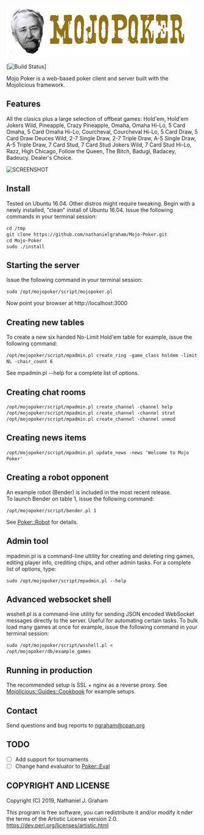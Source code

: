 ![Mojo Poker Logo](/mojopoker-0.9.10/public/img/logo.png)

[![Build Status](https://api.travis-ci.org/nathanielgraham/Mojo-Poker.svg?branch=master)]

Mojo Poker is a web-based poker client and server built with the Mojolicious framework.

## Features
All the clasics plus a large selection of offbeat games: 
Hold'em, Hold'em Jokers Wild, Pineapple, Crazy Pineapple, Omaha, Omaha Hi-Lo, 5 Card Omaha, 5 Card Omaha Hi-Lo, Courcheval, Courcheval Hi-Lo, 5 Card Draw, 5 Card Draw Deuces Wild, 2-7 Single Draw, 2-7 Triple Draw, A-5 Single Draw, A-5 Triple Draw, 7 Card Stud, 7 Card Stud Jokers Wild, 7 Card Stud Hi-Lo, Razz, High Chicago, Follow the Queen, The Bitch, Badugi, Badacey, Badeucy. Dealer's Choice.

![SCREENSHOT](https://github.com/mojopoker/Mojo-Poker/blob/master/SCREENSHOT.png)

## Install
Tested on Ubuntu 16.04. Other distros might require tweaking.
Begin with a newly installed, "clean" install of Ubuntu 16.04.
Issue the following commands in your terminal session:

    cd /tmp
    git clone https://github.com/nathanielgraham/Mojo-Poker.git
    cd Mojo-Poker
    sudo ./install

## Starting the server
Issue the following command in your terminal session:

    sudo /opt/mojopoker/script/mojopoker.pl

Now point your browser at http://localhost:3000

## Creating new tables
To create a new six handed No-Limit Hold'em table for example, issue the following command:

    /opt/mojopoker/script/mpadmin.pl create_ring -game_class holdem -limit NL -chair_count 6

See mpadmin.pl --help for a complete list of options. 

## Creating chat rooms

    /opt/mojopoker/script/mpadmin.pl create_channel -channel help
    /opt/mojopoker/script/mpadmin.pl create_channel -channel strat
    /opt/mojopoker/script/mpadmin.pl create_channel -channel unmod

## Creating news items

    /opt/mojopoker/script/mpadmin.pl update_news -news 'Welcome to Mojo Poker'

##  Creating a robot opponent
An example robot (Bender) is included in the most recent release.  
To launch Bender on table 1, issue the following command:

    /opt/mojopoker/script/bender.pl 1

See [Poker::Robot](https://metacpan.org/pod/Poker::Robot) for details. 

## Admin tool
mpadmin.pl is a command-line ultility for creating and deleting ring games, editing player info, crediting chips, and other admin tasks.  For a complete list of options, type:

    sudo /opt/mojopoker/script/mpadmin.pl --help 

## Advanced websocket shell
wsshell.pl is a command-line utility for sending JSON encoded WebSocket messages directly to the server. Useful for automating certain tasks. To bulk load many games at once for example, issue the following command in your terminal session:

    sudo /opt/mojopoker/script/wsshell.pl < /opt/mojopoker/db/example_games

## Running in production
The recommended setup is SSL + nginx as a reverse proxy. See [Mojolicious::Guides::Cookbook](https://metacpan.org/pod/distribution/Mojolicious/lib/Mojolicious/Guides/Cookbook.pod) for example setups. 

## Contact
Send questions and bug reports to ngraham@cpan.org

## TODO 
- [ ] Add support for tournaments
- [ ] Change hand evaluator to [Poker::Eval](https://metacpan.org/pod/Poker::Eval)

## COPYRIGHT AND LICENSE
Copyright (C) 2019, Nathaniel J. Graham

This program is free software, you can redistribute it and/or modify it
nder the terms of the Artistic License version 2.0.
https://dev.perl.org/licenses/artistic.html

